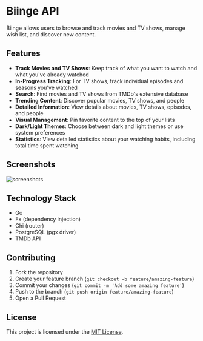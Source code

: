 # Biinge API

Biinge allows users to browse and track movies and TV shows, manage wish list, and discover new content.

## Features

- **Track Movies and TV Shows**: Keep track of what you want to watch and what you've already watched
- **In-Progress Tracking**: For TV shows, track individual episodes and seasons you've watched
- **Search**: Find movies and TV shows from TMDb's extensive database
- **Trending Content**: Discover popular movies, TV shows, and people
- **Detailed Information**: View details about movies, TV shows, episodes, and people
- **Visual Management**: Pin favorite content to the top of your lists
- **Dark/Light Themes**: Choose between dark and light themes or use system preferences
- **Statistics**: View detailed statistics about your watching habits, including total time spent watching

## Screenshots

![screenshots](https://github.com/user-attachments/assets/08474315-74c5-4677-847e-effa783401c3)

## Technology Stack

- Go
- Fx (dependency injection)
- Chi (router)
- PostgreSQL (pgx driver)
- TMDb API

## Contributing

1. Fork the repository
2. Create your feature branch (`git checkout -b feature/amazing-feature`)
3. Commit your changes (`git commit -m 'Add some amazing feature'`)
4. Push to the branch (`git push origin feature/amazing-feature`)
5. Open a Pull Request

## License

This project is licensed under the [MIT License](LICENSE).
